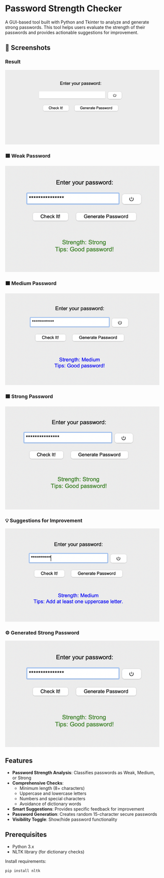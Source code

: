 # Password Strength Checker

A GUI-based tool built with Python and Tkinter to analyze and generate strong passwords. This tool helps users evaluate the strength of their passwords and provides actionable suggestions for improvement.

## 🔐 Screenshots

### Result
![Result](p5.png)
### 🟥 Weak Password
![Weak Password](p1.png)

### 🟧 Medium Password
![Medium Password](p3.png)

### 🟩 Strong Password
![Strong Password](p2.png)

### 💡 Suggestions for Improvement
![Suggestions](p4.png)

### ⚙️ Generated Strong Password
![Generated Password](p1.png)

## Features
- **Password Strength Analysis**: Classifies passwords as Weak, Medium, or Strong
- **Comprehensive Checks**:
  - Minimum length (8+ characters)
  - Uppercase and lowercase letters
  - Numbers and special characters
  - Avoidance of dictionary words
- **Smart Suggestions**: Provides specific feedback for improvement
- **Password Generation**: Creates random 15-character secure passwords
- **Visibility Toggle**: Show/hide password functionality

## Prerequisites
- Python 3.x
- NLTK library (for dictionary checks)

Install requirements:
```bash
pip install nltk
